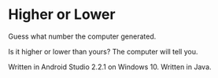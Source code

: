 # Higher or Lower

Guess what number the computer generated.

Is it higher or lower than yours? The computer
will tell you.

Written in Android Studio 2.2.1 on Windows 10. Written in Java.